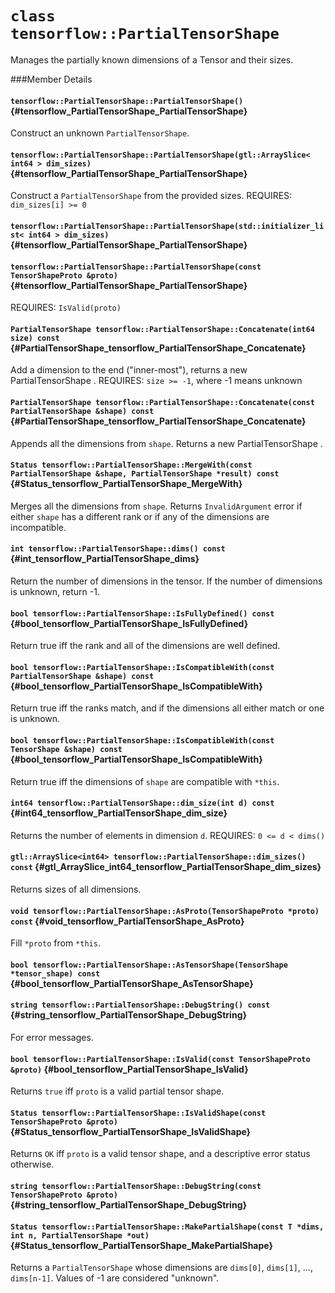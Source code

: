 # `class tensorflow::PartialTensorShape`

Manages the partially known dimensions of a Tensor and their sizes.



###Member Details

#### `tensorflow::PartialTensorShape::PartialTensorShape()` {#tensorflow_PartialTensorShape_PartialTensorShape}

Construct an unknown ` PartialTensorShape `.



#### `tensorflow::PartialTensorShape::PartialTensorShape(gtl::ArraySlice< int64 > dim_sizes)` {#tensorflow_PartialTensorShape_PartialTensorShape}

Construct a ` PartialTensorShape ` from the provided sizes. REQUIRES: `dim_sizes[i] >= 0`



#### `tensorflow::PartialTensorShape::PartialTensorShape(std::initializer_list< int64 > dim_sizes)` {#tensorflow_PartialTensorShape_PartialTensorShape}





#### `tensorflow::PartialTensorShape::PartialTensorShape(const TensorShapeProto &proto)` {#tensorflow_PartialTensorShape_PartialTensorShape}

REQUIRES: `IsValid(proto)`



#### `PartialTensorShape tensorflow::PartialTensorShape::Concatenate(int64 size) const` {#PartialTensorShape_tensorflow_PartialTensorShape_Concatenate}



Add a dimension to the end ("inner-most"), returns a new PartialTensorShape . REQUIRES: `size >= -1`, where -1 means unknown

#### `PartialTensorShape tensorflow::PartialTensorShape::Concatenate(const PartialTensorShape &shape) const` {#PartialTensorShape_tensorflow_PartialTensorShape_Concatenate}



Appends all the dimensions from `shape`. Returns a new PartialTensorShape .

#### `Status tensorflow::PartialTensorShape::MergeWith(const PartialTensorShape &shape, PartialTensorShape *result) const` {#Status_tensorflow_PartialTensorShape_MergeWith}



Merges all the dimensions from `shape`. Returns `InvalidArgument` error if either `shape` has a different rank or if any of the dimensions are incompatible.

#### `int tensorflow::PartialTensorShape::dims() const` {#int_tensorflow_PartialTensorShape_dims}



Return the number of dimensions in the tensor. If the number of dimensions is unknown, return -1.

#### `bool tensorflow::PartialTensorShape::IsFullyDefined() const` {#bool_tensorflow_PartialTensorShape_IsFullyDefined}

Return true iff the rank and all of the dimensions are well defined.



#### `bool tensorflow::PartialTensorShape::IsCompatibleWith(const PartialTensorShape &shape) const` {#bool_tensorflow_PartialTensorShape_IsCompatibleWith}



Return true iff the ranks match, and if the dimensions all either match or one is unknown.

#### `bool tensorflow::PartialTensorShape::IsCompatibleWith(const TensorShape &shape) const` {#bool_tensorflow_PartialTensorShape_IsCompatibleWith}



Return true iff the dimensions of `shape` are compatible with `*this`.

#### `int64 tensorflow::PartialTensorShape::dim_size(int d) const` {#int64_tensorflow_PartialTensorShape_dim_size}

Returns the number of elements in dimension `d`. REQUIRES: `0 <= d < dims() `



#### `gtl::ArraySlice<int64> tensorflow::PartialTensorShape::dim_sizes() const` {#gtl_ArraySlice_int64_tensorflow_PartialTensorShape_dim_sizes}

Returns sizes of all dimensions.



#### `void tensorflow::PartialTensorShape::AsProto(TensorShapeProto *proto) const` {#void_tensorflow_PartialTensorShape_AsProto}

Fill `*proto` from `*this`.



#### `bool tensorflow::PartialTensorShape::AsTensorShape(TensorShape *tensor_shape) const` {#bool_tensorflow_PartialTensorShape_AsTensorShape}





#### `string tensorflow::PartialTensorShape::DebugString() const` {#string_tensorflow_PartialTensorShape_DebugString}

For error messages.



#### `bool tensorflow::PartialTensorShape::IsValid(const TensorShapeProto &proto)` {#bool_tensorflow_PartialTensorShape_IsValid}

Returns `true` iff `proto` is a valid partial tensor shape.



#### `Status tensorflow::PartialTensorShape::IsValidShape(const TensorShapeProto &proto)` {#Status_tensorflow_PartialTensorShape_IsValidShape}



Returns `OK` iff `proto` is a valid tensor shape, and a descriptive error status otherwise.

#### `string tensorflow::PartialTensorShape::DebugString(const TensorShapeProto &proto)` {#string_tensorflow_PartialTensorShape_DebugString}





#### `Status tensorflow::PartialTensorShape::MakePartialShape(const T *dims, int n, PartialTensorShape *out)` {#Status_tensorflow_PartialTensorShape_MakePartialShape}

Returns a ` PartialTensorShape ` whose dimensions are `dims[0]`, `dims[1]`, ..., `dims[n-1]`. Values of -1 are considered "unknown".


